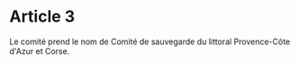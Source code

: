 # Article 3

Le comité prend le nom de Comité de sauvegarde du littoral Provence-Côte d'Azur et Corse.
